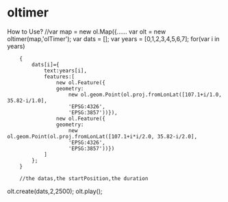 # oltimer
How to Use?
	//var map = new ol.Map({......
    	var olt = new oltimer(map,'olTimer');
		var dats = [];
		var years = [0,1,2,3,4,5,6,7];
		for(var i in years)
		
		{
			dats[i]={
				text:years[i],
				features:[
					new ol.Feature({
					geometry:
						new ol.geom.Point(ol.proj.fromLonLat([107.1+i/1.0, 35.82-i/1.0],
						'EPSG:4326', 
						'EPSG:3857'))}),
					new ol.Feature({
					geometry:
						new ol.geom.Point(ol.proj.fromLonLat([107.1+i*i/2.0, 35.82-i/2.0],
						'EPSG:4326', 
						'EPSG:3857'))})
				]
			};
		}
		
		//the datas,the startPosition,the duration
    
olt.create(dats,2,2500);
olt.play();
